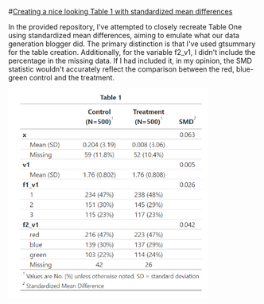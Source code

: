 #[Creating a nice looking Table 1 with standardized mean differences](https://www.rdatagen.net/post/2023-09-26-nice-looking-table-1-with-standardized-mean-difference/)

In the provided repository, I've attempted to closely recreate Table One using standardized mean differences, aiming to emulate what our data generation blogger did. The primary distinction is that I've used gtsummary for the table creation. 
Additionally, for the variable f2_v1, I didn't include the percentage in the missing data. If I had included it, in my opinion, the SMD statistic wouldn't accurately reflect the comparison between the red, blue-green control and the treatment.

<img src="https://raw.githubusercontent.com/agstn/tbl/main/smd/simstudy_smd.png" width="80%" height="80%">
